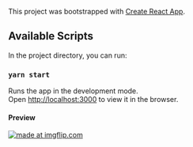This project was bootstrapped with [Create React App](https://github.com/facebook/create-react-app).

## Available Scripts

In the project directory, you can run:

### `yarn start`

Runs the app in the development mode.<br />
Open [http://localhost:3000](http://localhost:3000) to view it in the browser.

#### Preview
<a href="https://imgflip.com/gif/3j75vo"><img src="https://i.imgflip.com/3j75vo.gif" title="made at imgflip.com"/></a>
